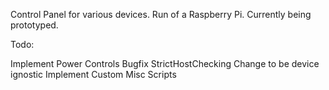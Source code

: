 Control Panel for various devices. Run of a Raspberry Pi. Currently being prototyped. 

Todo:

Implement Power Controls 
Bugfix StrictHostChecking
Change to be device ignostic
Implement Custom Misc Scripts